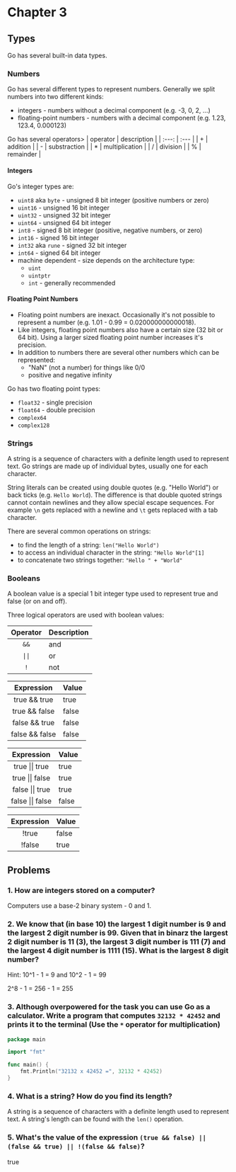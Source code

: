 # Chapter 3

## Types

Go has several built-in data types.

### Numbers

Go has several different types to represent numbers.
Generally we split numbers into two different kinds:
- integers - numbers without a decimal component (e.g. -3, 0, 2, ...)
- floating-point numbers - numbers with a decimal component (e.g. 1.23, 123.4, 0.000123)

Go has several operators>
| operator | description |
| :---: | :--- |
| + | addition |
| - | substraction |
| * | multiplication |
| / | division |
| % | remainder |

#### Integers

Go's integer types are:
- `uint8` aka `byte` - unsigned 8 bit integer (positive numbers or zero)
- `uint16` - unsigned 16 bit integer
- `uint32` - unsigned 32 bit integer
- `uint64` - unsigned 64 bit integer
- `int8` - signed 8 bit integer (positive, negative numbers, or zero)
- `int16` - signed 16 bit integer
- `int32` aka `rune` - signed 32 bit integer
- `int64` - signed 64 bit integer
- machine dependent - size depends on the architecture type:
  - `uint`
  - `uintptr`
  - `int` - generally recommended

#### Floating Point Numbers

- Floating point numbers are inexact. Occasionally it's not possible to represent a number (e.g. 1.01 - 0.99 = 0.020000000000018).
- Like integers, floating point numbers also have a certain size (32 bit or 64 bit). Using a larger sized floating point number increases it's precision.
- In addition to numbers there are several other numbers which can be represented:
  - "NaN" (not a number) for things like 0/0
  - positive and negative infinity

Go has two floating point types:
- `float32` - single precision
- `float64` - double precision
- `complex64`
- `complex128`

### Strings

A string is a sequence of characters with a definite length used to represent text. Go strings are made up of individual bytes, usually one for each character.

String literals can be created using double quotes (e.g. "Hello World") or back ticks (e.g. `Hello World`). The difference is that double quoted strings cannot contain newlines and they allow special escape sequences. For example `\n` gets replaced with a newline and `\t` gets replaced with a tab character.

There are several common operations on strings:
- to find the length of a string: `len("Hello World")`
- to access an individual character in the string: `"Hello World"[1]`
- to concatenate two strings together: `"Hello " + "World"`

### Booleans

A boolean value is a special 1 bit integer type used to represent true and false (or on and off).

Three logical operators are used with boolean values:

|Operator| Description |
| :---: | :--- |
| `&&` | and |
| `\|\|` | or |
| `!` | not |

| Expression | Value |
| :---: | :--- |
| true && true | true |
| true && false | false |
| false && true | false |
| false && false | false |

| Expression | Value |
| :---: | :--- |
| true \|\| true | true |
| true \|\| false | true |
| false \|\| true | true |
| false \|\| false | false |

| Expression | Value |
| :---: | :--- |
| !true | false |
| !false | true |

## Problems

### 1. How are integers stored on a computer?
Computers use a base-2 binary system - 0 and 1.

### 2. We know that (in base 10) the largest 1 digit number is 9 and the largest 2 digit number is 99. Given that in binarz the largest 2 digit number is 11 (3), the largest 3 digit number is 111 (7) and the largest 4 digit number is 1111 (15). What is the largest 8 digit number?
Hint: 10^1 - 1 = 9 and 10^2 - 1 = 99

2^8 - 1 = 256 - 1 = 255

### 3. Although overpowered for the task you can use Go as a calculator. Write a program that computes `32132 * 42452` and prints it to the terminal (Use the `*` operator for multiplication)

```go
package main

import "fmt"

func main() {
	fmt.Println("32132 x 42452 =", 32132 * 42452)
}
```

### 4. What is a string? How do you find its length?
A string is a sequence of characters with a definite length used to represent text. A string's length can be found with the `len()` operation.

### 5. What's the value of the expression `(true && false) || (false && true) || !(false && false)`?
true
